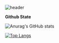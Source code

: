 ![header](https://capsule-render.vercel.app/api?type=waving&color=FFC0CB&height=300&section=header&text=Roopy%20Github&fontSize=90)


<div align-center><b>Github State</b></div>
<div>
  
  ![Anurag's GitHub stats](https://github-readme-stats.vercel.app/api?username=21929457&show_icons=true&theme=radical)

  [![Top Langs](https://github-readme-stats.vercel.app/api/top-langs/?username=21929457&layout=pie)](https://github.com/anuraghazra/github-readme-stats)

</div>
